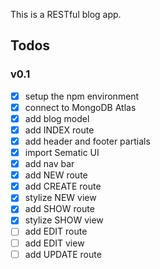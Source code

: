 This is a RESTful blog app.


## Todos
### v0.1
- [x] setup the npm environment
- [x] connect to MongoDB Atlas
- [x] add blog model
- [x] add INDEX route
- [x] add header and footer partials
- [x] import Sematic UI
- [x] add nav bar
- [x] add NEW route
- [x] add CREATE route
- [x] stylize NEW view
- [x] add SHOW route
- [x] stylize SHOW view
- [ ] add EDIT route
- [ ] add EDIT view
- [ ] add UPDATE route
